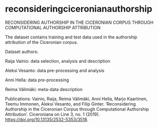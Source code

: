 # reconsideringciceronianauthorship

RECONSIDERING AUTHORSHIP IN THE CICERONIAN CORPUS THROUGH COMPUTATIONAL AUTHORSHIP  ATTRIBUTION

The dataset contains training and test data used in the authorship attribution of the Ciceronian corpus.

Dataset authors:

Raija Vainio: data selection, analysis and description

Aleksi Vesanto: data pre-processing and analysis

Anni Hella: data pre-processing

Reima Välimäki: meta-data description


Publications: 
Vainio, Raija, Reima Välimäki, Anni Hella, Marjo Kaartinen, Teemu Immonen, Aleksi Vesanto, and Filip Ginter. ‘Reconsidering Authorship in the Ciceronian Corpus through Computational Authorship Attribution’. Ciceroniana on Line 3, no. 1 (2019). https://doi.org/10.13135/2532-5353/3518.

